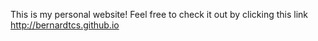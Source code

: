  This is my personal website! Feel free to check it out by clicking this link http://bernardtcs.github.io
